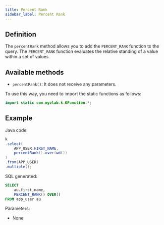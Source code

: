 ```yaml
---
title: Percent Rank
sidebar_label: Percent Rank
---
```


## Definition

The `percentRank` method allows you to add the `PERCENT_RANK` function to the query. The `PERCENT_RANK` function evaluates the relative standing of a value within a set of values.

## Available methods

- `percentRank()`: It does not receive any parameters.

To use this way, you need to import the static functions as follows:

```java
import static com.myzlab.k.KFunction.*;
```

## Example

Java code:

```java
k
.select(
    APP_USER.FIRST_NAME,
    percentRank().over(wd())
)
.from(APP_USER)
.multiple();
```

SQL generated:

```sql
SELECT
    au.first_name,
    PERCENT_RANK() OVER()
FROM app_user au
```

Parameters:

- None